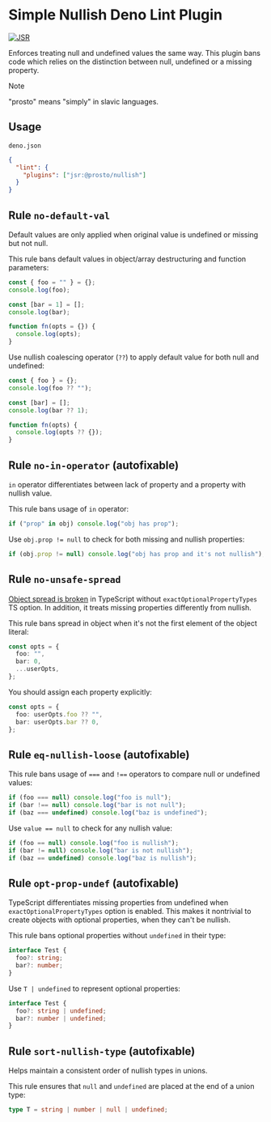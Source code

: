 # Simple Nullish Deno Lint Plugin

[![JSR](https://jsr.io/badges/@prosto/nullish)](https://jsr.io/@prosto/nullish)

Enforces treating null and undefined values the same way. This plugin bans code which relies on the
distinction between null, undefined or a missing property.

> [!NOTE]
> "prosto" means "simply" in slavic languages.

## Usage

`deno.json`

```json
{
  "lint": {
    "plugins": ["jsr:@prosto/nullish"]
  }
}
```

## Rule `no-default-val`

Default values are only applied when original value is undefined or missing but not null.

This rule bans default values in object/array destructuring and function parameters:

```ts
const { foo = "" } = {};
console.log(foo);

const [bar = 1] = [];
console.log(bar);

function fn(opts = {}) {
  console.log(opts);
}
```

Use nullish coalescing operator (`??`) to apply default value for both null and undefined:

```ts
const { foo } = {};
console.log(foo ?? "");

const [bar] = [];
console.log(bar ?? 1);

function fn(opts) {
  console.log(opts ?? {});
}
```

## Rule `no-in-operator` (autofixable)

`in` operator differentiates between lack of property and a property with nullish value.

This rule bans usage of `in` operator:

```ts
if ("prop" in obj) console.log("obj has prop");
```

Use `obj.prop != null` to check for both missing and nullish properties:

```ts
if (obj.prop != null) console.log("obj has prop and it's not nullish");
```

## Rule `no-unsafe-spread`

[Object spread is broken] in TypeScript without `exactOptionalPropertyTypes` TS option. In addition,
it treats missing properties differently from nullish.

This rule bans spread in object when it's not the first element of the object literal:

```ts
const opts = {
  foo: "",
  bar: 0,
  ...userOpts,
};
```

You should assign each property explicitly:

```ts
const opts = {
  foo: userOpts.foo ?? "",
  bar: userOpts.bar ?? 0,
};
```

[Object spread is broken]: https://www.typescriptlang.org/play/?#code/GYVwdgxgLglg9mABMOcAUcAOUDOAuRAb0RwH4CcoAnGMAc0QF8BKIgKEUQgUqJKcQBePvkQAiMQBpEAOjlZcTANwcuPOABsApjI1w6aHDKhwAqpkxaqAYQCGOLWmbMVjNmxTpio8ABMtwLRavkwubEA

## Rule `eq-nullish-loose` (autofixable)

This rule bans usage of `===` and `!==` operators to compare null or undefined values:

```ts
if (foo === null) console.log("foo is null");
if (bar !== null) console.log("bar is not null");
if (baz === undefined) console.log("baz is undefined");
```

Use `value == null` to check for any nullish value:

```ts
if (foo == null) console.log("foo is nullish");
if (bar != null) console.log("bar is not nullish");
if (baz == undefined) console.log("baz is nullish");
```

## Rule `opt-prop-undef` (autofixable)

TypeScript differentiates missing properties from undefined when `exactOptionalPropertyTypes` option
is enabled. This makes it nontrivial to create objects with optional properties, when they can't be
nullish.

This rule bans optional properties without `undefined` in their type:

```ts
interface Test {
  foo?: string;
  bar?: number;
}
```

Use `T | undefined` to represent optional properties:

```ts
interface Test {
  foo?: string | undefined;
  bar?: number | undefined;
}
```

## Rule `sort-nullish-type` (autofixable)

Helps maintain a consistent order of nullish types in unions.

This rule ensures that `null` and `undefined` are placed at the end of a union type:

```ts
type T = string | number | null | undefined;
```
